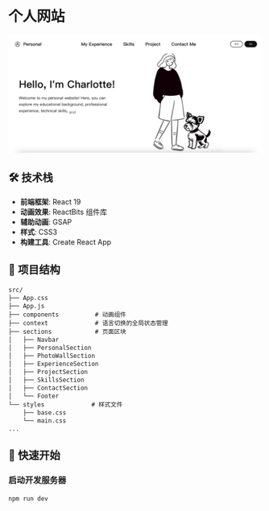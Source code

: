 # 个人网站

![个人网站](./portfolio.jpg)

## 🛠️ 技术栈

- **前端框架**: React 19
- **动画效果**: ReactBits 组件库
- **辅助动画**: GSAP
- **样式**: CSS3
- **构建工具**: Create React App

## 📁 项目结构

```
src/
├── App.css
├── App.js
├── components          # 动画组件
├── context             # 语言切换的全局状态管理
├── sections            # 页面区块
│   ├── Navbar
│   ├── PersonalSection
│   ├── PhotoWallSection
│   ├── ExperienceSection
│   ├── ProjectSection
│   ├── SkillsSection
│   ├── ContactSection
│   └── Footer
└── styles             # 样式文件
    ├── base.css
    └── main.css
...
```

## 🚀 快速开始

### 启动开发服务器

```bash
npm run dev
```
